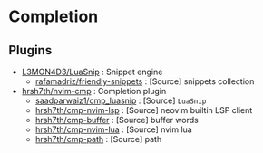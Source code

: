 # Completion

## Plugins

- [L3MON4D3/LuaSnip](https://github.com/L3MON4D3/LuaSnip) : Snippet engine
  - [rafamadriz/friendly-snippets](https://github.com/rafamadriz/friendly-snippets) : [Source] snippets collection
- [hrsh7th/nvim-cmp](https://github.com/hrsh7th/nvim-cmp) : Completion plugin
  - [saadparwaiz1/cmp_luasnip](https://github.com/saadparwaiz1/cmp_luasnip) : [Source] `LuaSnip`
  - [hrsh7th/cmp-nvim-lsp](https://github.com/hrsh7th/cmp-nvim-lsp) : [Source] neovim builtin LSP client
  - [hrsh7th/cmp-buffer](https://github.com/hrsh7th/cmp-buffer) : [Source] buffer words
  - [hrsh7th/cmp-nvim-lua](https://github.com/hrsh7th/cmp-nvim-lua) : [Source] nvim lua
  - [hrsh7th/cmp-path](https://github.com/hrsh7th/cmp-path) : [Source] path

